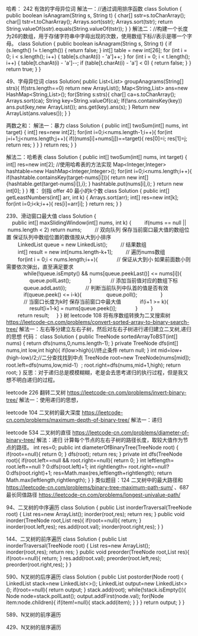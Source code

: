 哈希：
242 有效的字母异位词
解法一：//通过调用排序函数
class Solution {
    public boolean isAnagram(String s, String t) {
        char[] sstr=s.toCharArray();
        char[] tstr=t.toCharArray();
        Arrays.sort(sstr);
        Arrays.sort(tstr);
        return String.valueOf(sstr).equals(String.valueOf(tstr));
    }
}
解法二：//构建一个长度为26的数组，用于存储字符串中字母出现的次数，使用数组下标//表示是哪一个字母。
class Solution {
    public boolean isAnagram(String s, String t) {
        if (s.length() != t.length()) {
            return false;
        }
        int[] table = new int[26];
        for (int i = 0; i < s.length(); i++) {
            table[s.charAt(i) - 'a']++;
        }
        for (int i = 0; i < t.length(); i++) {
            table[t.charAt(i) - 'a']--;
            if (table[t.charAt(i) - 'a'] < 0) {
                return false;
            }
        }
        return true;
    }
}

49、字母异位词
class Solution{
public List<List<String>> groupAnagrams(String[] strs){
If(strs.length==0) return new ArrayList();
Map<String,List> ans=new HashMap<String,List>();
for(String s:strs){
char[] ca=s.toCharArray();
Arrays.sort(ca);
String key=String.valueOf(ca);
If(!ans.containsKey(key)) ans.put(key,new ArrayList());
ans.get(key).ans(s);
}
Return new ArrayList(ans.values());
}
}

两数之和：
解法一：暴力
class Solution {
    public int[] twoSum(int[] nums, int target) {
        int[] res=new int[2];
        for(int i=0;i<nums.length-1;i++){
            for(int j=i+1;j<nums.length;j++){
                if((nums[i]+nums[j])==target){
                    res[0]=i;
                    res[1]=j;
                    return res;
                }
            }
        }
        return res;
    }
}


解法二：哈希表
class Solution {
    public int[] twoSum(int[] nums, int target) {
        int[] res=new int[2];
        //使用哈希表的方法实现
        Map<Integer,Integer> hashtable=new HashMap<Integer,Integer>();
        for(int i=0;i<nums.length;i++){
            if(hashtable.containsKey(target-nums[i])){
                return new int[]{hashtable.get(target-nums[i]),i};
            }
            hashtable.put(nums[i],i);
        }
        return new int[0];
    }
}
堆：
剑指 offer 40 最小的k个数
class Solution {
    public int[] getLeastNumbers(int[] arr, int k) {
        Arrays.sort(arr);
        int[] res=new int[k];
        for(int i=0;i<k;i++){
            res[i]=arr[i];
        }
        return res;
    }
}

239、滑动窗口最大值
class Solution {
    public int[] maxSlidingWindow(int[] nums, int k) {
        if(nums == null || nums.length < 2) return nums;
        // 双向队列 保存当前窗口最大值的数组位置 保证队列中数组位置的数值按从大到小排序
        LinkedList<Integer> queue = new LinkedList();
        // 结果数组
        int[] result = new int[nums.length-k+1];
        // 遍历nums数组
        for(int i = 0;i < nums.length;i++){
            // 保证从大到小 如果前面数小则需要依次弹出，直至满足要求
            while(!queue.isEmpty() && nums[queue.peekLast()] <= nums[i]){
                queue.pollLast();
            }
            // 添加当前值对应的数组下标
            queue.addLast(i);
            // 判断当前队列中队首的值是否有效
            if(queue.peek() <= i-k){
                queue.poll();   
            } 
            // 当窗口长度为k时 保存当前窗口中最大值
            if(i+1 >= k){
                result[i+1-k] = nums[queue.peek()];
            }
        }
        return result;
    }
}
树
leetcode 108 将有序数组转换为二叉搜索树 https://leetcode-cn.com/problems/convert-sorted-array-to-binary-search-tree/
解法一：左右等分建立左右子树，然后对左右子树进行递归建立二叉树,递归的思想
代码：
class Solution {
    public TreeNode sortedArrayToBST(int[] nums) {
        return  dfs(nums,0,nums.length-1);
    }
    private TreeNode dfs(int[] nums,int low,int high){
        if(low>high){//终止条件
          return null;
        }
        int mid=low+(high-low)/2;//二分查找找到中点
        TreeNode root=new TreeNode(nums[mid]);
        root.left=dfs(nums,low,mid-1）;
        root.right=dfs(nums,mid+1,high);
        return root;
}
反思：对于递归总是模模糊糊，老是会去思考递归的执行过程，但是我又想不明白递归的过程。

leetcode 226 翻转二叉树 https://leetcode-cn.com/problems/invert-binary-tree/
解法一：使用递归的思想，

leetcode 104 二叉树的最大深度 https://leetcode-cn.com/problems/maximum-depth-of-binary-tree/
解法一：递归

leetcode 534 二叉树的直径 https://leetcode-cn.com/problems/diameter-of-binary-tree/
解法：递归
计算每个节点的左右子树的路径长度，取较大值作为节点的路径。
int res=0;
    public int diameterOfBinaryTree(TreeNode root) {
        if(root==null){
            return 0;
        }
        dfs(root);
        return res;
    }
    private int dfs(TreeNode root){
        if(root.left==null && root.right==null){
            return 0;
        }
        int leftlength= root.left==null ? 0:dfs(root.left)+1;
        int rightlength= root.right==null? 0:dfs(root.right)+1;
        res=Math.max(res,leftlength+rightlength);
        return Math.max(leftlength,rightlength);
    }
}
类似题目：124 二叉树中的最大路径和 https://leetcode-cn.com/problems/binary-tree-maximum-path-sum/ 、687 最长同值路径 https://leetcode-cn.com/problems/longest-univalue-path/

94、二叉树的中序遍历
class Solution {
    public List<Integer> inorderTraversal(TreeNode root) {
        List<Integer> res=new ArrayList<Integer>();
        inorder(root,res);
        return res;
    }
    public void inorder(TreeNode root,List<Integer> res){
        if(root==null){
            return;
        }
        inorder(root.left,res);
        res.add(root.val);
        inorder(root.right,res);
    }
}

144、二叉树的前序遍历
class Solution {
    public List<Integer> inorderTraversal(TreeNode root) {
        List<Integer> res=new ArrayList<Integer>();
        inorder(root,res);
        return res;
    }
    public void preorder(TreeNode root,List<Integer> res){
        if(root==null){
            return;
        }
res.add(root.val);
        preorder(root.left,res);
        preorder(root.right,res);
    }
}

590、N叉树的后序遍历
class Solution {
    public List<Integer> postorder(Node root) {
        LinkedList<Node> stack=new LinkedList<>();
        LinkedList<Integer> output=new LinkedList<>();
        if(root==null){
            return output;
        }
        stack.add(root);
        while(!stack.isEmpty()){
            Node node=stack.pollLast();
            output.addFirst(node.val);
            for(Node item:node.children){
                if(item!=null){
                    stack.add(item);
                }
            }
        }
        return output;
    }
}

589、N叉树的前序遍历


429、N叉树的层序遍历

